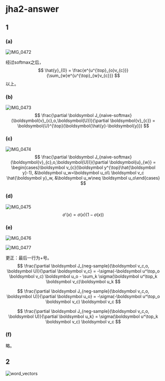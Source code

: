 # jha2-answer

## 1

### (a)

![IMG_0472](https://raw.githubusercontent.com/WinterCyan/imagebed/main/img/cs224n-a2-p1.PNG)

经过softmax之后，
$$
\hat{y}_{0} = \frac{e^{u^{\top}_{o}v_{c}}}{\sum_{w}e^{u^{\top}_{w}v_{c}}}
$$
以上。

### (b)

![IMG_0473](https://raw.githubusercontent.com/WinterCyan/imagebed/main/img/cs224n-a2-p2.PNG)
$$
\frac{\partial \boldsymbol J_{naive-softmax}(\boldsymbol{v}_{c},o,\boldsymbol{U})}{\partial \boldsymbol{v}_{c}} = \boldsymbol{U}^{\top}(\boldsymbol{\hat{y}-\boldsymbol{y}})
$$

### (c)

![IMG_0474](https://raw.githubusercontent.com/WinterCyan/imagebed/main/img/cs224n-a2-p3.PNG)
$$
\frac{\partial \boldsymbol J_{naive-softmax}(\boldsymbol{v}_{c},o,\boldsymbol{U})}{\partial \boldsymbol{u}_{w}} = \begin{cases}\boldsymbol v_{c}(\boldsymbol y^{\top}\hat{\boldsymbol y}-1), &\boldsymbol u_w=\boldsymbol u_o\\ \boldsymbol v_c \hat{\boldsymbol y}_w, &\boldsymbol u_w\neq \boldsymbol u_o\end{cases}
$$

### (d)

![IMG_0475](https://raw.githubusercontent.com/WinterCyan/imagebed/main/img/cs224n-a2-p4.PNG)
$$
\sigma'(x)=\sigma(x)(1-\sigma(x))
$$

### (e)

![IMG_0476](https://raw.githubusercontent.com/WinterCyan/imagebed/main/img/cs224n-a2-p5.PNG)

![IMG_0477](https://raw.githubusercontent.com/WinterCyan/imagebed/main/img/cs224n-a2-p6.PNG)

更正：最后一行为+号。
$$
\frac{\partial \boldsymbol J_{neg-sample}(\boldsymbol v_c,o, \boldsymbol U)}{\partial \boldsymbol v_c} = -\sigma(-\boldsymbol u^\top_o \boldsymbol v_c) \boldsymbol u_o - \sum_k \sigma(\boldsymbol u^\top_k \boldsymbol v_c)\boldsymbol u_k
$$

$$
\frac{\partial \boldsymbol J_{neg-sample}(\boldsymbol v_c,o, \boldsymbol U)}{\partial \boldsymbol u_o} = -\sigma(-\boldsymbol u^\top_o \boldsymbol v_c) \boldsymbol v_c
$$

$$
\frac{\partial \boldsymbol J_{neg-sample}(\boldsymbol v_c,o, \boldsymbol U)}{\partial \boldsymbol u_k} = \sigma(\boldsymbol u^\top_k \boldsymbol v_c) \boldsymbol v_c
$$

### (f)

略。

## 2

![word_vectors](https://raw.githubusercontent.com/WinterCyan/imagebed/main/img/cs224n-a2-word_vectors.png)

